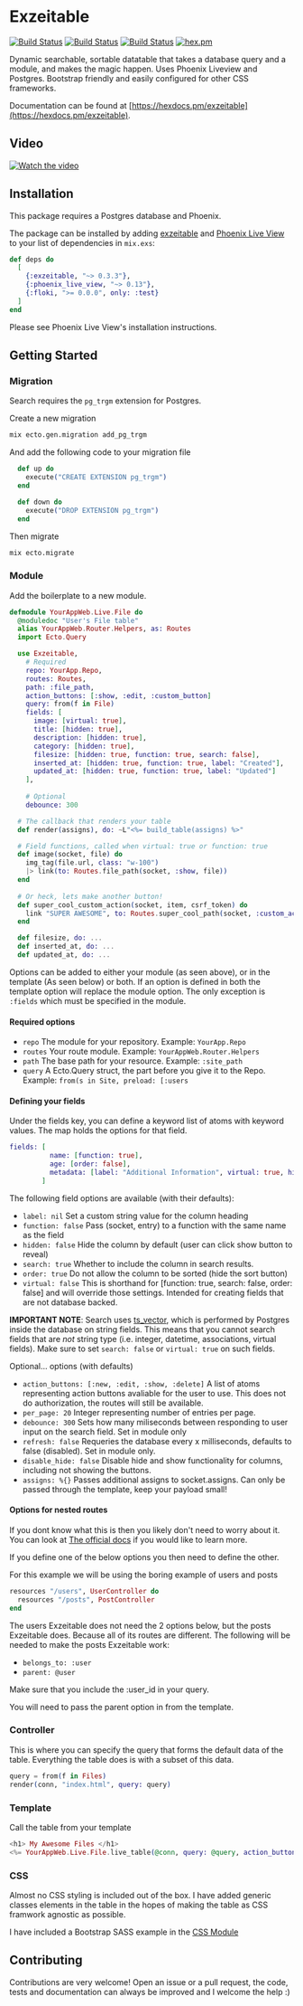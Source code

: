 # Exzeitable

[![Build Status](https://github.com/alanvardy/exzeitable/workflows/Unit%20Tests/badge.svg)](https://github.com/alanvardy/exzeitable) [![Build Status](https://github.com/alanvardy/exzeitable/workflows/Dialyzer/badge.svg)](https://github.com/alanvardy/exzeitable) [![Build Status](https://github.com/alanvardy/exzeitable/workflows/Cypress/badge.svg)](https://github.com/alanvardy/exzeitable) [![hex.pm](http://img.shields.io/hexpm/v/exzeitable.svg?style=flat)](https://hex.pm/packages/exzeitable)

Dynamic searchable, sortable datatable that takes a database query and a module, and makes the magic happen. Uses Phoenix Liveview and Postgres. Bootstrap friendly and easily configured for other CSS frameworks.

Documentation can be found at [https://hexdocs.pm/exzeitable](https://hexdocs.pm/exzeitable).

## Video

[![Watch the video](https://img.youtube.com/vi/GI1ryv0fcfs/0.jpg)](https://www.youtube.com/watch?v=GI1ryv0fcfs)

## Installation

This package requires a Postgres database and Phoenix.

The package can be installed by adding [exzeitable](https://github.com/alanvardy/exzeitable) and [Phoenix Live View](https://github.com/phoenixframework/phoenix_live_view) to your list of dependencies in `mix.exs`:

```elixir
def deps do
  [
    {:exzeitable, "~> 0.3.3"},
    {:phoenix_live_view, "~> 0.13"},
    {:floki, ">= 0.0.0", only: :test}
  ]
end
```

Please see Phoenix Live View's installation instructions.

## Getting Started

### Migration

Search requires the `pg_trgm` extension for Postgres.

Create a new migration

```bash
mix ecto.gen.migration add_pg_trgm
```

And add the following code to your migration file

```elixir
  def up do
    execute("CREATE EXTENSION pg_trgm")
  end

  def down do
    execute("DROP EXTENSION pg_trgm")
  end
```

Then migrate

```bash
mix ecto.migrate
```

### Module

Add the boilerplate to a new module.

```elixir
defmodule YourAppWeb.Live.File do
  @moduledoc "User's File table"
  alias YourAppWeb.Router.Helpers, as: Routes
  import Ecto.Query

  use Exzeitable,
    # Required
    repo: YourApp.Repo,
    routes: Routes,
    path: :file_path,
    action_buttons: [:show, :edit, :custom_button]
    query: from(f in File)
    fields: [
      image: [virtual: true],
      title: [hidden: true],
      description: [hidden: true],
      category: [hidden: true],
      filesize: [hidden: true, function: true, search: false],
      inserted_at: [hidden: true, function: true, label: "Created"],
      updated_at: [hidden: true, function: true, label: "Updated"]
    ],
    
    # Optional
    debounce: 300

  # The callback that renders your table
  def render(assigns), do: ~L"<%= build_table(assigns) %>"

  # Field functions, called when virtual: true or function: true
  def image(socket, file) do
    img_tag(file.url, class: "w-100")
    |> link(to: Routes.file_path(socket, :show, file))
  end
  
  # Or heck, lets make another button!
  def super_cool_custom_action(socket, item, csrf_token) do
    link "SUPER AWESOME", to: Routes.super_cool_path(socket, :custom_action, item), "data-confirm": "Are you sure?", csrf_token: csrf_token
  end

  def filesize, do: ...
  def inserted_at, do: ...
  def updated_at, do: ...

```

Options can be added to either your module (as seen above), or in the template (As seen below) or both.
If an option is defined in both the template option will replace the module option. The only exception is `:fields` which must be specified in the module.

#### Required options

  - `repo` The module for your repository. Example: `YourApp.Repo`
  - `routes` Your route module. Example: `YourAppWeb.Router.Helpers`
  - `path` The base path for your resource. Example: `:site_path`
  - `query` A Ecto.Query struct, the part before you give it to the Repo. Example: `from(s in Site, preload: [:users`

#### Defining your fields

Under the fields key, you can define a keyword list of atoms with keyword values. The map holds the options for that field.

```elixir
fields: [
          name: [function: true],
          age: [order: false],
          metadata: [label: "Additional Information", virtual: true, hidden: true],
        ]
```

The following field options are available (with their defaults):

- `label: nil` Set a custom string value for the column heading
- `function: false` Pass (socket, entry) to a function with the same name as the field
- `hidden: false` Hide the column by default (user can click show button to reveal)
- `search: true` Whether to include the column in search results. 
- `order: true` Do not allow the column to be sorted (hide the sort button)
- `virtual: false` This is shorthand for [function: true, search: false, order: false] and will override those settings. Intended for creating fields that are not database backed.

**IMPORTANT NOTE**: Search uses [ts_vector](https://www.postgresql.org/docs/10/datatype-textsearch.html), which is performed by Postgres inside the database on string fields. This means that you cannot search fields that are _not_ string type (i.e. integer, datetime, associations, virtual fields). Make sure to set `search: false` or `virtual: true` on such fields.

Optional... options (with defaults)

  - `action_buttons: [:new, :edit, :show, :delete]` A list of atoms representing action buttons avaliable for the user to use. This does not do authorization, the routes will still be available.
  - `per_page: 20` Integer representing number of entries per page.
  - `debounce: 300` Sets how many miliseconds between responding to user input on the search field. Set in module only
  - `refresh: false` Requeries the database every x milliseconds, defaults to false (disabled). Set in module only.
  - `disable_hide: false` Disable hide and show functionality for columns, including not showing the buttons.
  - `assigns: %{}` Passes additional assigns to socket.assigns. Can only be passed through the template, keep your payload small!

#### Options for nested routes

If you dont know what this is then you likely don't need to worry about it. You can look at [The official docs](https://hexdocs.pm/phoenix/routing.html#nested-resources) if you would like to learn more.

If you define one of the below options you then need to define the other.

For this example we will be using the boring example of users and posts

```elixir
resources "/users", UserController do
  resources "/posts", PostController
end
```

The users Exzeitable does not need the 2 options below, but the posts Exzeitable does. Because all of its routes are different. The following will be needed to make the posts Exzeitable work:

- `belongs_to: :user`
- `parent: @user`

Make sure that you include the :user_id in your query.

You will need to pass the parent option in from the template.

### Controller

This is where you can specify the query that forms the default data of the table.
Everything the table does is with a subset of this data.

```elixir
query = from(f in Files)
render(conn, "index.html", query: query)
```

### Template

Call the table from your template

```elixir
<h1> My Awesome Files </h1>
<%= YourAppWeb.Live.File.live_table(@conn, query: @query, action_buttons: [:show, :edit], assigns: %{user_id: @current_user.id}) %>
```

### CSS

Almost no CSS styling is included out of the box. I have added generic classes elements in the table in the hopes of making the table as CSS framwork agnostic as possible.

I have included a Bootstrap SASS example in the [CSS Module](https://github.com/alanvardy/exzeitable/blob/develop/CSS.md)

## Contributing

Contributions are very welcome! Open an issue or a pull request, the code, tests and documentation can always be improved and I welcome the help :)
